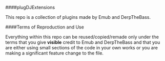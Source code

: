 ####plugDJExtensions

This repo is a collection of plugins made by Emub and DerpTheBass.

####Terms of Reproduction and Use

Everything within this repo can be reused/copied/remade only under the terms that you give **visible** credit to Emub and DerpTheBass and that you are either using small sections of the code in your own works or you are making a significant feature change to the file. 
